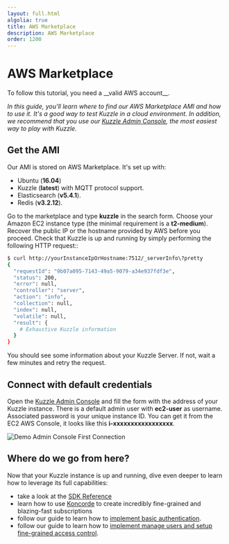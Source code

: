 ```yaml
---
layout: full.html
algolia: true
title: AWS Marketplace
description: AWS Marketplace
order: 1200
---
```


# AWS Marketplace

<div class="alert alert-info">
To follow this tutorial, you need a __valid AWS account__.
</div>

_In this guide, you'll learn where to find our AWS Marketplace AMI and how to use it. It's a good way to test Kuzzle in a cloud environment. In addition, we recommend that you use our [Kuzzle Admin Console](http://console.kuzzle.io), the most easiest way to play with Kuzzle._

## Get the AMI

Our AMI is stored on AWS Marketplace. It's set up with:

- Ubuntu (**16.04**)
- Kuzzle (**latest**) with MQTT protocol support.
- Elasticsearch (**v5.4.1**).
- Redis (**v3.2.12**).

Go to the marketplace and type **kuzzle** in the search form.
Choose your Amazon EC2 instance type (the minimal requirement is a **t2-medium**).
Recover the public IP or the hostname provided by AWS before you proceed.
Check that Kuzzle is up and running by simply performing the following HTTP request::

```sh
$ curl http://yourInstanceIpOrHostname:7512/_serverInfo\?pretty
{
  "requestId": "9b07a095-7143-49a5-9079-a34e937fdf3e",
  "status": 200,
  "error": null,
  "controller": "server",
  "action": "info",
  "collection": null,
  "index": null,
  "volatile": null,
  "result": {
    # Exhaustive Kuzzle information
  }
}
```

You should see some information about your Kuzzle Server.
If not, wait a few minutes and retry the request.

## Connect with default credentials

Open the [Kuzzle Admin Console](http://console.kuzzle.io) and fill the form with the address of your Kuzzle instance. There is a default admin user with **ec2-user** as username.
Associated password is your unique instance ID. You can get it from the EC2 AWS Console, it looks like this **i-xxxxxxxxxxxxxxxxx**.

![Demo Admin Console First Connection](/assets/images/gifs/demo_aws_console.gif)

## Where do we go from here?

Now that your Kuzzle instance is up and running, dive even deeper to learn how to leverage its full capabilities:

- take a look at the [SDK Reference](/sdk-reference)
- learn how to use [Koncorde](/kuzzle-dsl/essential/koncorde) to create incredibly fine-grained and blazing-fast subscriptions
- follow our guide to learn how to [implement basic authentication](/guide/essentials/user-authentication/#local-strategy).
- follow our guide to learn how to [implement manage users and setup fine-grained access control](/guide/essentials/security).
